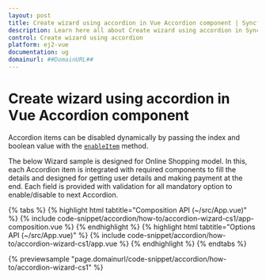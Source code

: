 ```yaml
---
layout: post
title: Create wizard using accordion in Vue Accordion component | Syncfusion
description: Learn here all about Create wizard using accordion in Syncfusion Vue Accordion component of Syncfusion Essential JS 2 and more.
control: Create wizard using accordion 
platform: ej2-vue
documentation: ug
domainurl: ##DomainURL##
---
```


# Create wizard using accordion in Vue Accordion component

Accordion items can be disabled dynamically by passing the index and boolean value with the [`enableItem`](https://ej2.syncfusion.com/vue/documentation/api/accordion#enableitem) method.

The below Wizard sample is designed for Online Shopping model. In this, each Accordion item is integrated with required components to fill
the details and designed for getting user details and making payment at the end. Each field is provided with validation for all mandatory
option to enable/disable to next Accordion.

{% tabs %}
{% highlight html tabtitle="Composition API (~/src/App.vue)" %}
{% include code-snippet/accordion/how-to/accordion-wizard-cs1/app-composition.vue %}
{% endhighlight %}
{% highlight html tabtitle="Options API (~/src/App.vue)" %}
{% include code-snippet/accordion/how-to/accordion-wizard-cs1/app.vue %}
{% endhighlight %}
{% endtabs %}
        
{% previewsample "page.domainurl/code-snippet/accordion/how-to/accordion-wizard-cs1" %}